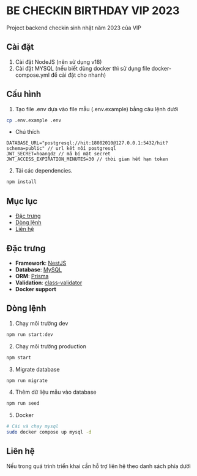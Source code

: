 # BE CHECKIN BIRTHDAY VIP 2023
Project backend checkin sinh nhật năm 2023 của VIP

## Cài đặt
1. Cài đặt NodeJS (nên sử dụng v18)
2. Cài đặt MYSQL (nếu biết dùng docker thì sử dụng file docker-compose.yml để cài đặt cho nhanh)

## Cấu hình
1. Tạo file .env dựa vào file mẫu (.env.example) bằng câu lệnh dưới

```bash
cp .env.example .env

```

* Chú thích 
```
DATABASE_URL="postgresql://hit:18082010@127.0.0.1:5432/hit?schema=public" // url kết nối postgresql
JWT_SECRET=hoangdz // mã bí mật secret
JWT_ACCESS_EXPIRATION_MINUTES=30 // thời gian hết hạn token
```

2. Tải các dependencies.
```bash
npm install
```
## Mục lục
- [Đặc trưng](#đặc-trưng)
- [Dòng lệnh](#dòng-lệnh)
- [Liên hệ](#liên-hệ)

## Đặc trưng
- **Framework**: [NestJS](https://nestjs.com/) 
- **Database**: [MySQL](https://www.mysql.com/)
- **ORM**: [Prisma](https://www.prisma.io)
- **Validation**: [class-validator](https://github.com/nestjs/class-validator)
- **Docker support**

## Dòng lệnh
1. Chạy môi trường dev
```bash
npm run start:dev
```
2. Chạy môi trường production
```bash
npm start
```

3. Migrate database
```bash
npm run migrate
```

4. Thêm dữ liệu mẫu vào database
```bash
npm run seed
```

5. Docker
```bash
# Cài và chạy mysql
sudo docker compose up mysql -d
```
## Liên hệ
Nếu trong quá trình triển khai cần hỗ trợ liên hệ theo danh sách phía dưới